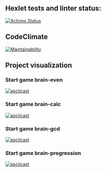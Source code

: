 ## Hexlet tests and linter status:
[![Actions Status](https://github.com/YurasovAleksey/python-project-49/actions/workflows/hexlet-check.yml/badge.svg)](https://github.com/YurasovAleksey/python-project-49/actions)

## CodeClimate
[![Maintainability](https://api.codeclimate.com/v1/badges/679980b433fc70248579/maintainability)](https://codeclimate.com/github/YurasovAleksey/python-project-49/maintainability)

## Project visualization
### Start game brain-even
[![asciicast](https://asciinema.org/a/o1QvNPfHboarfntzMaNOvHMgc.svg)](https://asciinema.org/a/o1QvNPfHboarfntzMaNOvHMgc)

### Start game brain-calc
[![asciicast](https://asciinema.org/a/pzYhjXLGMVAHzjPQ0zDJ0VQdc.svg)](https://asciinema.org/a/pzYhjXLGMVAHzjPQ0zDJ0VQdc)

### Start game brain-gcd
[![asciicast](https://asciinema.org/a/jupAXG89741IvElPl8cAq2q0S.svg)](https://asciinema.org/a/jupAXG89741IvElPl8cAq2q0S)

### Start game brain-progression
[![asciicast](https://asciinema.org/a/eM9oHG8kNZD1sJJMK9mAYzdrP.svg)](https://asciinema.org/a/eM9oHG8kNZD1sJJMK9mAYzdrP)
